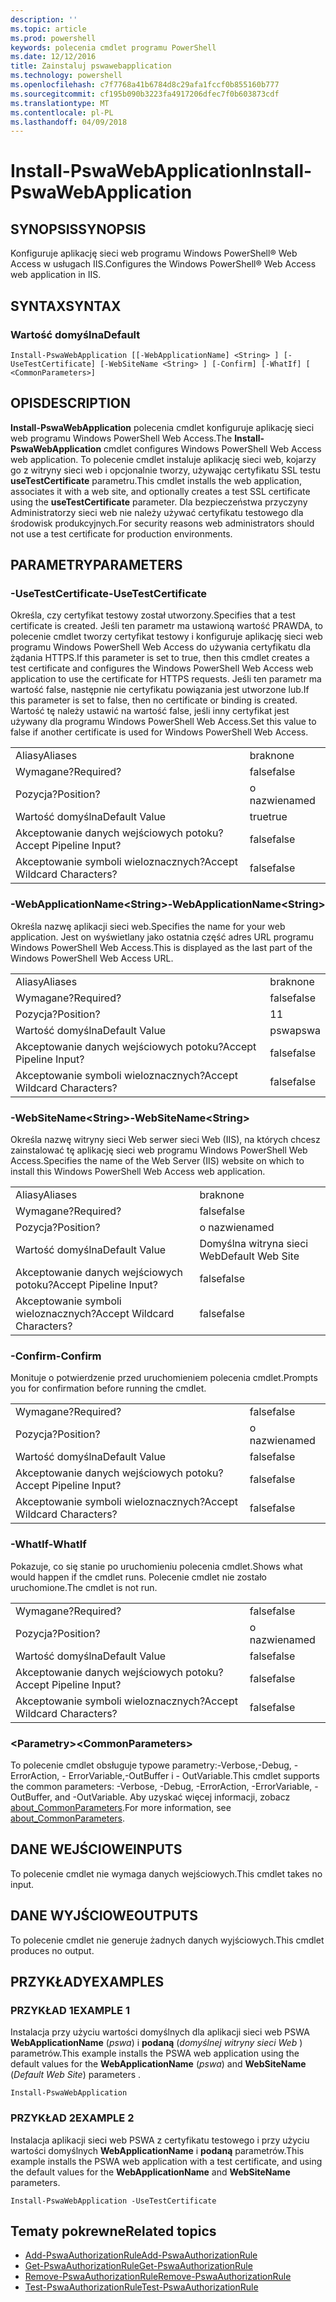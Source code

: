 ```yaml
---
description: ''
ms.topic: article
ms.prod: powershell
keywords: polecenia cmdlet programu PowerShell
ms.date: 12/12/2016
title: Zainstaluj pswawebapplication
ms.technology: powershell
ms.openlocfilehash: c7f7768a41b6784d8c29afa1fccf0b855160b777
ms.sourcegitcommit: cf195b090b3223fa4917206dfec7f0b603873cdf
ms.translationtype: MT
ms.contentlocale: pl-PL
ms.lasthandoff: 04/09/2018
---
```

# <a name="install-pswawebapplication"></a><span data-ttu-id="70d35-103">Install-PswaWebApplication</span><span class="sxs-lookup"><span data-stu-id="70d35-103">Install-PswaWebApplication</span></span>

## <a name="synopsis"></a><span data-ttu-id="70d35-104">SYNOPSIS</span><span class="sxs-lookup"><span data-stu-id="70d35-104">SYNOPSIS</span></span>

<span data-ttu-id="70d35-105">Konfiguruje aplikację sieci web programu Windows PowerShell® Web Access w usługach IIS.</span><span class="sxs-lookup"><span data-stu-id="70d35-105">Configures the Windows PowerShell® Web Access web application in IIS.</span></span>

## <a name="syntax"></a><span data-ttu-id="70d35-106">SYNTAX</span><span class="sxs-lookup"><span data-stu-id="70d35-106">SYNTAX</span></span>

### <a name="default"></a><span data-ttu-id="70d35-107">Wartość domyślna</span><span class="sxs-lookup"><span data-stu-id="70d35-107">Default</span></span>
```
Install-PswaWebApplication [[-WebApplicationName] <String> ] [-UseTestCertificate] [-WebSiteName <String> ] [-Confirm] [-WhatIf] [ <CommonParameters>]
```

## <a name="description"></a><span data-ttu-id="70d35-108">OPIS</span><span class="sxs-lookup"><span data-stu-id="70d35-108">DESCRIPTION</span></span>

<span data-ttu-id="70d35-109">**Install-PswaWebApplication** polecenia cmdlet konfiguruje aplikację sieci web programu Windows PowerShell Web Access.</span><span class="sxs-lookup"><span data-stu-id="70d35-109">The **Install-PswaWebApplication** cmdlet configures Windows PowerShell Web Access web application.</span></span> <span data-ttu-id="70d35-110">To polecenie cmdlet instaluje aplikację sieci web, kojarzy go z witryny sieci web i opcjonalnie tworzy, używając certyfikatu SSL testu **useTestCertificate** parametru.</span><span class="sxs-lookup"><span data-stu-id="70d35-110">This cmdlet installs the web application, associates it with a web site, and optionally creates a test SSL certificate using the **useTestCertificate** parameter.</span></span> <span data-ttu-id="70d35-111">Dla bezpieczeństwa przyczyny Administratorzy sieci web nie należy używać certyfikatu testowego dla środowisk produkcyjnych.</span><span class="sxs-lookup"><span data-stu-id="70d35-111">For security reasons web administrators should not use a test certificate for production environments.</span></span>

## <a name="parameters"></a><span data-ttu-id="70d35-112">PARAMETRY</span><span class="sxs-lookup"><span data-stu-id="70d35-112">PARAMETERS</span></span>

### <a name="-usetestcertificate"></a><span data-ttu-id="70d35-113">-UseTestCertificate</span><span class="sxs-lookup"><span data-stu-id="70d35-113">-UseTestCertificate</span></span>

<span data-ttu-id="70d35-114">Określa, czy certyfikat testowy został utworzony.</span><span class="sxs-lookup"><span data-stu-id="70d35-114">Specifies that a test certificate is created.</span></span> <span data-ttu-id="70d35-115">Jeśli ten parametr ma ustawioną wartość PRAWDA, to polecenie cmdlet tworzy certyfikat testowy i konfiguruje aplikację sieci web programu Windows PowerShell Web Access do używania certyfikatu dla żądania HTTPS.</span><span class="sxs-lookup"><span data-stu-id="70d35-115">If this parameter is set to true, then this cmdlet creates a test certificate and configures the Windows PowerShell Web Access web application to use the certificate for HTTPS requests.</span></span> <span data-ttu-id="70d35-116">Jeśli ten parametr ma wartość false, następnie nie certyfikatu powiązania jest utworzone lub.</span><span class="sxs-lookup"><span data-stu-id="70d35-116">If this parameter is set to false, then no certificate or binding is created.</span></span> <span data-ttu-id="70d35-117">Wartość tę należy ustawić na wartość false, jeśli inny certyfikat jest używany dla programu Windows PowerShell Web Access.</span><span class="sxs-lookup"><span data-stu-id="70d35-117">Set this value to false if another certificate is used for Windows PowerShell Web Access.</span></span>

|||
|-|-|
| <span data-ttu-id="70d35-118">Aliasy</span><span class="sxs-lookup"><span data-stu-id="70d35-118">Aliases</span></span>                              | <span data-ttu-id="70d35-119">brak</span><span class="sxs-lookup"><span data-stu-id="70d35-119">none</span></span>                                 |
| <span data-ttu-id="70d35-120">Wymagane?</span><span class="sxs-lookup"><span data-stu-id="70d35-120">Required?</span></span>                            | <span data-ttu-id="70d35-121">false</span><span class="sxs-lookup"><span data-stu-id="70d35-121">false</span></span>                                |
| <span data-ttu-id="70d35-122">Pozycja?</span><span class="sxs-lookup"><span data-stu-id="70d35-122">Position?</span></span>                            | <span data-ttu-id="70d35-123">o nazwie</span><span class="sxs-lookup"><span data-stu-id="70d35-123">named</span></span>                                |
| <span data-ttu-id="70d35-124">Wartość domyślna</span><span class="sxs-lookup"><span data-stu-id="70d35-124">Default Value</span></span>                        | <span data-ttu-id="70d35-125">true</span><span class="sxs-lookup"><span data-stu-id="70d35-125">true</span></span>                                 |
| <span data-ttu-id="70d35-126">Akceptowanie danych wejściowych potoku?</span><span class="sxs-lookup"><span data-stu-id="70d35-126">Accept Pipeline Input?</span></span>               | <span data-ttu-id="70d35-127">false</span><span class="sxs-lookup"><span data-stu-id="70d35-127">false</span></span>                                |
| <span data-ttu-id="70d35-128">Akceptowanie symboli wieloznacznych?</span><span class="sxs-lookup"><span data-stu-id="70d35-128">Accept Wildcard Characters?</span></span>          | <span data-ttu-id="70d35-129">false</span><span class="sxs-lookup"><span data-stu-id="70d35-129">false</span></span>                                |

### <a name="-webapplicationnameltstringgt"></a><span data-ttu-id="70d35-130">-WebApplicationName&lt;String&gt;</span><span class="sxs-lookup"><span data-stu-id="70d35-130">-WebApplicationName&lt;String&gt;</span></span>

<span data-ttu-id="70d35-131">Określa nazwę aplikacji sieci web.</span><span class="sxs-lookup"><span data-stu-id="70d35-131">Specifies the name for your web application.</span></span> <span data-ttu-id="70d35-132">Jest on wyświetlany jako ostatnia część adres URL programu Windows PowerShell Web Access.</span><span class="sxs-lookup"><span data-stu-id="70d35-132">This is displayed as the last part of the Windows PowerShell Web Access URL.</span></span>

|||
|-|-|
| <span data-ttu-id="70d35-133">Aliasy</span><span class="sxs-lookup"><span data-stu-id="70d35-133">Aliases</span></span>                              | <span data-ttu-id="70d35-134">brak</span><span class="sxs-lookup"><span data-stu-id="70d35-134">none</span></span>                                 |
| <span data-ttu-id="70d35-135">Wymagane?</span><span class="sxs-lookup"><span data-stu-id="70d35-135">Required?</span></span>                            | <span data-ttu-id="70d35-136">false</span><span class="sxs-lookup"><span data-stu-id="70d35-136">false</span></span>                                |
| <span data-ttu-id="70d35-137">Pozycja?</span><span class="sxs-lookup"><span data-stu-id="70d35-137">Position?</span></span>                            | <span data-ttu-id="70d35-138">1</span><span class="sxs-lookup"><span data-stu-id="70d35-138">1</span></span>                                    |
| <span data-ttu-id="70d35-139">Wartość domyślna</span><span class="sxs-lookup"><span data-stu-id="70d35-139">Default Value</span></span>                        | <span data-ttu-id="70d35-140">pswa</span><span class="sxs-lookup"><span data-stu-id="70d35-140">pswa</span></span>                                 |
| <span data-ttu-id="70d35-141">Akceptowanie danych wejściowych potoku?</span><span class="sxs-lookup"><span data-stu-id="70d35-141">Accept Pipeline Input?</span></span>               | <span data-ttu-id="70d35-142">false</span><span class="sxs-lookup"><span data-stu-id="70d35-142">false</span></span>                                |
| <span data-ttu-id="70d35-143">Akceptowanie symboli wieloznacznych?</span><span class="sxs-lookup"><span data-stu-id="70d35-143">Accept Wildcard Characters?</span></span>          | <span data-ttu-id="70d35-144">false</span><span class="sxs-lookup"><span data-stu-id="70d35-144">false</span></span>                                |

### <a name="-websitenameltstringgt"></a><span data-ttu-id="70d35-145">-WebSiteName&lt;String&gt;</span><span class="sxs-lookup"><span data-stu-id="70d35-145">-WebSiteName&lt;String&gt;</span></span>

<span data-ttu-id="70d35-146">Określa nazwę witryny sieci Web serwer sieci Web (IIS), na których chcesz zainstalować tę aplikację sieci web programu Windows PowerShell Web Access.</span><span class="sxs-lookup"><span data-stu-id="70d35-146">Specifies the name of the Web Server (IIS) website on which to install this Windows PowerShell Web Access web application.</span></span>

|||
|-|-|
| <span data-ttu-id="70d35-147">Aliasy</span><span class="sxs-lookup"><span data-stu-id="70d35-147">Aliases</span></span>                              | <span data-ttu-id="70d35-148">brak</span><span class="sxs-lookup"><span data-stu-id="70d35-148">none</span></span>                                 |
| <span data-ttu-id="70d35-149">Wymagane?</span><span class="sxs-lookup"><span data-stu-id="70d35-149">Required?</span></span>                            | <span data-ttu-id="70d35-150">false</span><span class="sxs-lookup"><span data-stu-id="70d35-150">false</span></span>                                |
| <span data-ttu-id="70d35-151">Pozycja?</span><span class="sxs-lookup"><span data-stu-id="70d35-151">Position?</span></span>                            | <span data-ttu-id="70d35-152">o nazwie</span><span class="sxs-lookup"><span data-stu-id="70d35-152">named</span></span>                                |
| <span data-ttu-id="70d35-153">Wartość domyślna</span><span class="sxs-lookup"><span data-stu-id="70d35-153">Default Value</span></span>                        | <span data-ttu-id="70d35-154">Domyślna witryna sieci Web</span><span class="sxs-lookup"><span data-stu-id="70d35-154">Default Web Site</span></span>                     |
| <span data-ttu-id="70d35-155">Akceptowanie danych wejściowych potoku?</span><span class="sxs-lookup"><span data-stu-id="70d35-155">Accept Pipeline Input?</span></span>               | <span data-ttu-id="70d35-156">false</span><span class="sxs-lookup"><span data-stu-id="70d35-156">false</span></span>                                |
| <span data-ttu-id="70d35-157">Akceptowanie symboli wieloznacznych?</span><span class="sxs-lookup"><span data-stu-id="70d35-157">Accept Wildcard Characters?</span></span>          | <span data-ttu-id="70d35-158">false</span><span class="sxs-lookup"><span data-stu-id="70d35-158">false</span></span>                                |

### <a name="-confirm"></a><span data-ttu-id="70d35-159">-Confirm</span><span class="sxs-lookup"><span data-stu-id="70d35-159">-Confirm</span></span>

<span data-ttu-id="70d35-160">Monituje o potwierdzenie przed uruchomieniem polecenia cmdlet.</span><span class="sxs-lookup"><span data-stu-id="70d35-160">Prompts you for confirmation before running the cmdlet.</span></span>

|||
|-|-|
| <span data-ttu-id="70d35-161">Wymagane?</span><span class="sxs-lookup"><span data-stu-id="70d35-161">Required?</span></span>                            | <span data-ttu-id="70d35-162">false</span><span class="sxs-lookup"><span data-stu-id="70d35-162">false</span></span>                                |
| <span data-ttu-id="70d35-163">Pozycja?</span><span class="sxs-lookup"><span data-stu-id="70d35-163">Position?</span></span>                            | <span data-ttu-id="70d35-164">o nazwie</span><span class="sxs-lookup"><span data-stu-id="70d35-164">named</span></span>                                |
| <span data-ttu-id="70d35-165">Wartość domyślna</span><span class="sxs-lookup"><span data-stu-id="70d35-165">Default Value</span></span>                        | <span data-ttu-id="70d35-166">false</span><span class="sxs-lookup"><span data-stu-id="70d35-166">false</span></span>                                |
| <span data-ttu-id="70d35-167">Akceptowanie danych wejściowych potoku?</span><span class="sxs-lookup"><span data-stu-id="70d35-167">Accept Pipeline Input?</span></span>               | <span data-ttu-id="70d35-168">false</span><span class="sxs-lookup"><span data-stu-id="70d35-168">false</span></span>                                |
| <span data-ttu-id="70d35-169">Akceptowanie symboli wieloznacznych?</span><span class="sxs-lookup"><span data-stu-id="70d35-169">Accept Wildcard Characters?</span></span>          | <span data-ttu-id="70d35-170">false</span><span class="sxs-lookup"><span data-stu-id="70d35-170">false</span></span>                                |

### <a name="-whatif"></a><span data-ttu-id="70d35-171">-WhatIf</span><span class="sxs-lookup"><span data-stu-id="70d35-171">-WhatIf</span></span>

<span data-ttu-id="70d35-172">Pokazuje, co się stanie po uruchomieniu polecenia cmdlet.</span><span class="sxs-lookup"><span data-stu-id="70d35-172">Shows what would happen if the cmdlet runs.</span></span>
<span data-ttu-id="70d35-173">Polecenie cmdlet nie zostało uruchomione.</span><span class="sxs-lookup"><span data-stu-id="70d35-173">The cmdlet is not run.</span></span>

|||
|-|-|
| <span data-ttu-id="70d35-174">Wymagane?</span><span class="sxs-lookup"><span data-stu-id="70d35-174">Required?</span></span>                            | <span data-ttu-id="70d35-175">false</span><span class="sxs-lookup"><span data-stu-id="70d35-175">false</span></span>                                |
| <span data-ttu-id="70d35-176">Pozycja?</span><span class="sxs-lookup"><span data-stu-id="70d35-176">Position?</span></span>                            | <span data-ttu-id="70d35-177">o nazwie</span><span class="sxs-lookup"><span data-stu-id="70d35-177">named</span></span>                                |
| <span data-ttu-id="70d35-178">Wartość domyślna</span><span class="sxs-lookup"><span data-stu-id="70d35-178">Default Value</span></span>                        | <span data-ttu-id="70d35-179">false</span><span class="sxs-lookup"><span data-stu-id="70d35-179">false</span></span>                                |
| <span data-ttu-id="70d35-180">Akceptowanie danych wejściowych potoku?</span><span class="sxs-lookup"><span data-stu-id="70d35-180">Accept Pipeline Input?</span></span>               | <span data-ttu-id="70d35-181">false</span><span class="sxs-lookup"><span data-stu-id="70d35-181">false</span></span>                                |
| <span data-ttu-id="70d35-182">Akceptowanie symboli wieloznacznych?</span><span class="sxs-lookup"><span data-stu-id="70d35-182">Accept Wildcard Characters?</span></span>          | <span data-ttu-id="70d35-183">false</span><span class="sxs-lookup"><span data-stu-id="70d35-183">false</span></span>                                |

### <a name="ltcommonparametersgt"></a><span data-ttu-id="70d35-184">&lt;Parametry&gt;</span><span class="sxs-lookup"><span data-stu-id="70d35-184">&lt;CommonParameters&gt;</span></span>

<span data-ttu-id="70d35-185">To polecenie cmdlet obsługuje typowe parametry:-Verbose,-Debug, - ErrorAction, - ErrorVariable,-OutBuffer i - OutVariable.</span><span class="sxs-lookup"><span data-stu-id="70d35-185">This cmdlet supports the common parameters: -Verbose, -Debug, -ErrorAction, -ErrorVariable, -OutBuffer, and -OutVariable.</span></span>
<span data-ttu-id="70d35-186">Aby uzyskać więcej informacji, zobacz [about_CommonParameters](http://go.microsoft.com/fwlink/p/?LinkID=113216).</span><span class="sxs-lookup"><span data-stu-id="70d35-186">For more information, see [about_CommonParameters](http://go.microsoft.com/fwlink/p/?LinkID=113216).</span></span>

## <a name="inputs"></a><span data-ttu-id="70d35-187">DANE WEJŚCIOWE</span><span class="sxs-lookup"><span data-stu-id="70d35-187">INPUTS</span></span>

<span data-ttu-id="70d35-188">To polecenie cmdlet nie wymaga danych wejściowych.</span><span class="sxs-lookup"><span data-stu-id="70d35-188">This cmdlet takes no input.</span></span>

## <a name="outputs"></a><span data-ttu-id="70d35-189">DANE WYJŚCIOWE</span><span class="sxs-lookup"><span data-stu-id="70d35-189">OUTPUTS</span></span>

<span data-ttu-id="70d35-190">To polecenie cmdlet nie generuje żadnych danych wyjściowych.</span><span class="sxs-lookup"><span data-stu-id="70d35-190">This cmdlet produces no output.</span></span>

## <a name="examples"></a><span data-ttu-id="70d35-191">PRZYKŁADY</span><span class="sxs-lookup"><span data-stu-id="70d35-191">EXAMPLES</span></span>

### <a name="example-1"></a><span data-ttu-id="70d35-192">PRZYKŁAD 1</span><span class="sxs-lookup"><span data-stu-id="70d35-192">EXAMPLE 1</span></span>

<span data-ttu-id="70d35-193">Instalacja przy użyciu wartości domyślnych dla aplikacji sieci web PSWA **WebApplicationName** (*pswa*) i **podaną** (*domyślnej witryny sieci Web* ) parametrów.</span><span class="sxs-lookup"><span data-stu-id="70d35-193">This example installs the PSWA web application using the default values for the **WebApplicationName** (*pswa*) and **WebSiteName** (*Default Web Site*) parameters .</span></span>

```
Install-PswaWebApplication
```

### <a name="example-2"></a><span data-ttu-id="70d35-194">PRZYKŁAD 2</span><span class="sxs-lookup"><span data-stu-id="70d35-194">EXAMPLE 2</span></span>

<span data-ttu-id="70d35-195">Instalacja aplikacji sieci web PSWA z certyfikatu testowego i przy użyciu wartości domyślnych **WebApplicationName** i **podaną** parametrów.</span><span class="sxs-lookup"><span data-stu-id="70d35-195">This example installs the PSWA web application with a test certificate, and using the default values for the **WebApplicationName** and **WebSiteName** parameters.</span></span>

```
Install-PswaWebApplication -UseTestCertificate
```

## <a name="related-topics"></a><span data-ttu-id="70d35-196">Tematy pokrewne</span><span class="sxs-lookup"><span data-stu-id="70d35-196">Related topics</span></span>

- [<span data-ttu-id="70d35-197">Add-PswaAuthorizationRule</span><span class="sxs-lookup"><span data-stu-id="70d35-197">Add-PswaAuthorizationRule</span></span>](add-pswaauthorizationrule.md)
- [<span data-ttu-id="70d35-198">Get-PswaAuthorizationRule</span><span class="sxs-lookup"><span data-stu-id="70d35-198">Get-PswaAuthorizationRule</span></span>](get-pswaauthorizationrule.md)
- [<span data-ttu-id="70d35-199">Remove-PswaAuthorizationRule</span><span class="sxs-lookup"><span data-stu-id="70d35-199">Remove-PswaAuthorizationRule</span></span>](remove-pswaauthorizationrule.md)
- [<span data-ttu-id="70d35-200">Test-PswaAuthorizationRule</span><span class="sxs-lookup"><span data-stu-id="70d35-200">Test-PswaAuthorizationRule</span></span>](test-pswaauthorizationrule.md)